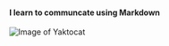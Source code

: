 #### I learn to communcate using Markdown

![Image of Yaktocat](https://octodex.github.com/images/yaktocat.png)
